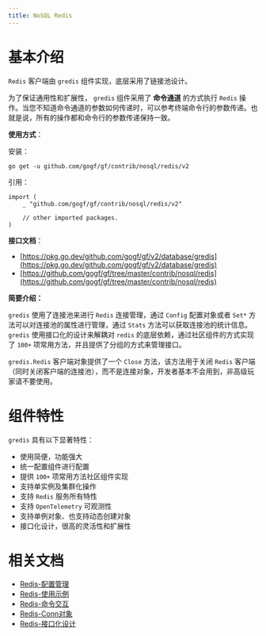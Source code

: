 ```yaml
---
title: NoSQL Redis
---
```


# 基本介绍

`Redis` 客户端由 `gredis` 组件实现，底层采用了链接池设计。

为了保证通用性和扩展性， `gredis` 组件采用了 **命令通道** 的方式执行 `Redis` 操作。当您不知道命令通道的参数如何传递时，可以参考终端命令行的参数传递。也就是说，所有的操作都和命令行的参数传递保持一致。

**使用方式**：

安装：

```
go get -u github.com/gogf/gf/contrib/nosql/redis/v2
```

引用：

```
import (
	_ "github.com/gogf/gf/contrib/nosql/redis/v2"

	// other imported packages.
)
```

**接口文档**：

- [https://pkg.go.dev/github.com/gogf/gf/v2/database/gredis](https://pkg.go.dev/github.com/gogf/gf/v2/database/gredis)
- [https://github.com/gogf/gf/tree/master/contrib/nosql/redis](https://github.com/gogf/gf/tree/master/contrib/nosql/redis)

**简要介绍：**

`gredis` 使用了连接池来进行 `Redis` 连接管理，通过 `Config` 配置对象或者 `Set*` 方法可以对连接池的属性进行管理，通过 `Stats` 方法可以获取连接池的统计信息。 `gredis` 使用接口化的设计来解耦对 `redis` 的底层依赖，通过社区组件的方式实现了 `100+` 项常用方法，并且提供了分组的方式来管理接口。

`gredis.Redis` 客户端对象提供了一个 `Close` 方法，该方法用于关闭 `Redis` 客户端（同时关闭客户端的连接池），而不是连接对象，开发者基本不会用到，非高级玩家请不要使用。

# 组件特性

`gredis` 具有以下显著特性：

- 使用简便，功能强大
- 统一配置组件进行配置
- 提供 `100+` 项常用方法社区组件实现
- 支持单实例及集群化操作
- 支持 `Redis` 服务所有特性
- 支持 `OpenTelemetry` 可观测性
- 支持单例对象、也支持动态创建对象
- 接口化设计，很高的灵活性和扩展性

# 相关文档

- [Redis-配置管理](/docs/核心组件/NoSQL%20Redis/Redis-配置管理)
- [Redis-使用示例](/docs/核心组件/NoSQL%20Redis/Redis-使用示例)
- [Redis-命令交互](/docs/核心组件/NoSQL%20Redis/Redis-命令交互)
- [Redis-Conn对象](/docs/核心组件/NoSQL%20Redis/Redis-Conn对象)
- [Redis-接口化设计](/docs/核心组件/NoSQL%20Redis/Redis-接口化设计)